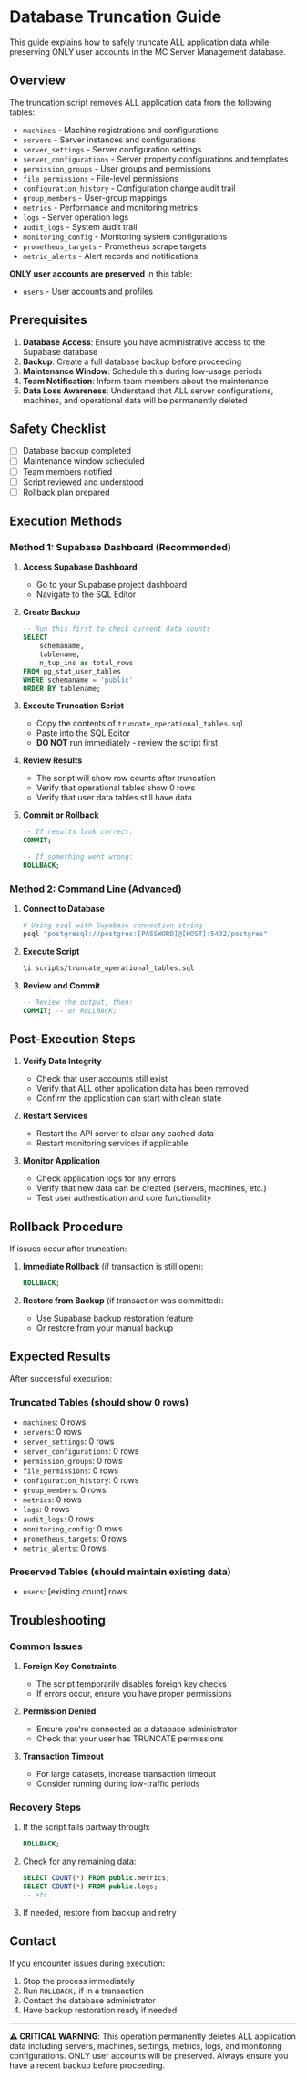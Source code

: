 # Database Truncation Guide

This guide explains how to safely truncate ALL application data while preserving ONLY user accounts in the MC Server Management database.

## Overview

The truncation script removes ALL application data from the following tables:

- `machines` - Machine registrations and configurations
- `servers` - Server instances and configurations
- `server_settings` - Server configuration settings
- `server_configurations` - Server property configurations and templates
- `permission_groups` - User groups and permissions
- `file_permissions` - File-level permissions
- `configuration_history` - Configuration change audit trail
- `group_members` - User-group mappings
- `metrics` - Performance and monitoring metrics
- `logs` - Server operation logs
- `audit_logs` - System audit trail
- `monitoring_config` - Monitoring system configurations
- `prometheus_targets` - Prometheus scrape targets
- `metric_alerts` - Alert records and notifications

**ONLY user accounts are preserved** in this table:

- `users` - User accounts and profiles

## Prerequisites

1. **Database Access**: Ensure you have administrative access to the Supabase database
2. **Backup**: Create a full database backup before proceeding
3. **Maintenance Window**: Schedule this during low-usage periods
4. **Team Notification**: Inform team members about the maintenance
5. **Data Loss Awareness**: Understand that ALL server configurations, machines, and operational data will be permanently deleted

## Safety Checklist

- [ ] Database backup completed
- [ ] Maintenance window scheduled
- [ ] Team members notified
- [ ] Script reviewed and understood
- [ ] Rollback plan prepared

## Execution Methods

### Method 1: Supabase Dashboard (Recommended)

1. **Access Supabase Dashboard**
   - Go to your Supabase project dashboard
   - Navigate to the SQL Editor

2. **Create Backup**

   ```sql
   -- Run this first to check current data counts
   SELECT
       schemaname,
       tablename,
       n_tup_ins as total_rows
   FROM pg_stat_user_tables
   WHERE schemaname = 'public'
   ORDER BY tablename;
   ```

3. **Execute Truncation Script**
   - Copy the contents of `truncate_operational_tables.sql`
   - Paste into the SQL Editor
   - **DO NOT** run immediately - review the script first

4. **Review Results**
   - The script will show row counts after truncation
   - Verify that operational tables show 0 rows
   - Verify that user data tables still have data

5. **Commit or Rollback**

   ```sql
   -- If results look correct:
   COMMIT;

   -- If something went wrong:
   ROLLBACK;
   ```

### Method 2: Command Line (Advanced)

1. **Connect to Database**

   ```bash
   # Using psql with Supabase connection string
   psql "postgresql://postgres:[PASSWORD]@[HOST]:5432/postgres"
   ```

2. **Execute Script**

   ```bash
   \i scripts/truncate_operational_tables.sql
   ```

3. **Review and Commit**
   ```sql
   -- Review the output, then:
   COMMIT; -- or ROLLBACK;
   ```

## Post-Execution Steps

1. **Verify Data Integrity**
   - Check that user accounts still exist
   - Verify that ALL other application data has been removed
   - Confirm the application can start with clean state

2. **Restart Services**
   - Restart the API server to clear any cached data
   - Restart monitoring services if applicable

3. **Monitor Application**
   - Check application logs for any errors
   - Verify that new data can be created (servers, machines, etc.)
   - Test user authentication and core functionality

## Rollback Procedure

If issues occur after truncation:

1. **Immediate Rollback** (if transaction is still open):

   ```sql
   ROLLBACK;
   ```

2. **Restore from Backup** (if transaction was committed):
   - Use Supabase backup restoration feature
   - Or restore from your manual backup

## Expected Results

After successful execution:

### Truncated Tables (should show 0 rows)

- `machines`: 0 rows
- `servers`: 0 rows
- `server_settings`: 0 rows
- `server_configurations`: 0 rows
- `permission_groups`: 0 rows
- `file_permissions`: 0 rows
- `configuration_history`: 0 rows
- `group_members`: 0 rows
- `metrics`: 0 rows
- `logs`: 0 rows
- `audit_logs`: 0 rows
- `monitoring_config`: 0 rows
- `prometheus_targets`: 0 rows
- `metric_alerts`: 0 rows

### Preserved Tables (should maintain existing data)

- `users`: [existing count] rows

## Troubleshooting

### Common Issues

1. **Foreign Key Constraints**
   - The script temporarily disables foreign key checks
   - If errors occur, ensure you have proper permissions

2. **Permission Denied**
   - Ensure you're connected as a database administrator
   - Check that your user has TRUNCATE permissions

3. **Transaction Timeout**
   - For large datasets, increase transaction timeout
   - Consider running during low-traffic periods

### Recovery Steps

1. If the script fails partway through:

   ```sql
   ROLLBACK;
   ```

2. Check for any remaining data:

   ```sql
   SELECT COUNT(*) FROM public.metrics;
   SELECT COUNT(*) FROM public.logs;
   -- etc.
   ```

3. If needed, restore from backup and retry

## Contact

If you encounter issues during execution:

1. Stop the process immediately
2. Run `ROLLBACK;` if in a transaction
3. Contact the database administrator
4. Have backup restoration ready if needed

---

**⚠️ CRITICAL WARNING**: This operation permanently deletes ALL application data including servers, machines, settings, metrics, logs, and monitoring configurations. ONLY user accounts will be preserved. Always ensure you have a recent backup before proceeding.
